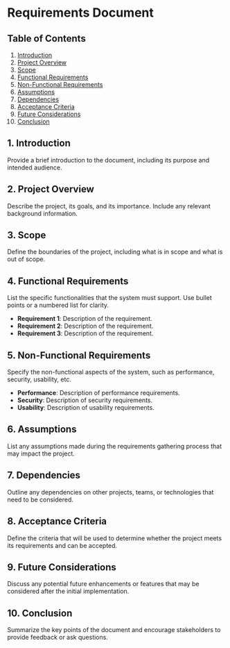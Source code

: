 # Requirements Document

## Table of Contents
1. [Introduction](#introduction)
2. [Project Overview](#project-overview)
3. [Scope](#scope)
4. [Functional Requirements](#functional-requirements)
5. [Non-Functional Requirements](#non-functional-requirements)
6. [Assumptions](#assumptions)
7. [Dependencies](#dependencies)
8. [Acceptance Criteria](#acceptance-criteria)
9. [Future Considerations](#future-considerations)
10. [Conclusion](#conclusion)

## 1. Introduction
Provide a brief introduction to the document, including its purpose and intended audience.

## 2. Project Overview
Describe the project, its goals, and its importance. Include any relevant background information.

## 3. Scope
Define the boundaries of the project, including what is in scope and what is out of scope.

## 4. Functional Requirements
List the specific functionalities that the system must support. Use bullet points or a numbered list for clarity.
- **Requirement 1**: Description of the requirement.
- **Requirement 2**: Description of the requirement.
- **Requirement 3**: Description of the requirement.

## 5. Non-Functional Requirements
Specify the non-functional aspects of the system, such as performance, security, usability, etc.
- **Performance**: Description of performance requirements.
- **Security**: Description of security requirements.
- **Usability**: Description of usability requirements.

## 6. Assumptions
List any assumptions made during the requirements gathering process that may impact the project.

## 7. Dependencies
Outline any dependencies on other projects, teams, or technologies that need to be considered.

## 8. Acceptance Criteria
Define the criteria that will be used to determine whether the project meets its requirements and can be accepted.

## 9. Future Considerations
Discuss any potential future enhancements or features that may be considered after the initial implementation.

## 10. Conclusion
Summarize the key points of the document and encourage stakeholders to provide feedback or ask questions.

